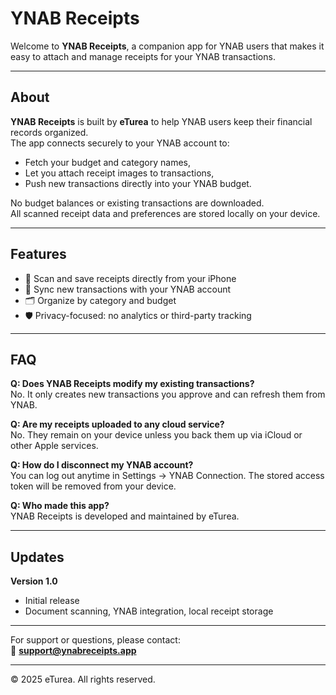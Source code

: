 # YNAB Receipts

Welcome to **YNAB Receipts**, a companion app for YNAB users that makes it easy to attach and manage receipts for your YNAB transactions.

---

## About

**YNAB Receipts** is built by **eTurea** to help YNAB users keep their financial records organized.  
The app connects securely to your YNAB account to:
- Fetch your budget and category names,
- Let you attach receipt images to transactions,
- Push new transactions directly into your YNAB budget.

No budget balances or existing transactions are downloaded.  
All scanned receipt data and preferences are stored locally on your device.

---

## Features

- 📸 Scan and save receipts directly from your iPhone  
- 🔄 Sync new transactions with your YNAB account  
- 🗂️ Organize by category and budget  
- 🛡️ Privacy-focused: no analytics or third-party tracking  

---

## FAQ

**Q: Does YNAB Receipts modify my existing transactions?**  
No. It only creates new transactions you approve and can refresh them from YNAB.

**Q: Are my receipts uploaded to any cloud service?**  
No. They remain on your device unless you back them up via iCloud or other Apple services.

**Q: How do I disconnect my YNAB account?**  
You can log out anytime in Settings → YNAB Connection. The stored access token will be removed from your device.

**Q: Who made this app?**  
YNAB Receipts is developed and maintained by eTurea.

---

## Updates

**Version 1.0**  
- Initial release  
- Document scanning, YNAB integration, local receipt storage  

---

For support or questions, please contact:  
📧 **support@ynabreceipts.app**

---

© 2025 eTurea. All rights reserved.